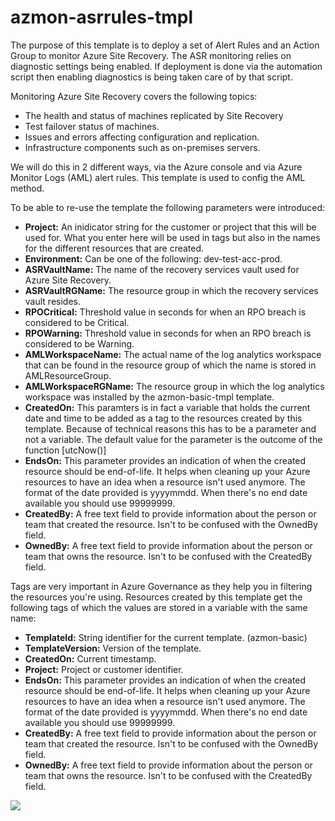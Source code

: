 # azmon-asrrules-tmpl

The purpose of this template is to deploy a set of Alert Rules and an Action Group to monitor Azure Site Recovery. The ASR monitoring relies on diagnostic settings being enabled. If deployment is done via the automation script then enabling diagnostics is being taken care of by that script. 

Monitoring Azure Site Recovery covers the following topics:
- The health and status of machines replicated by Site Recovery
- Test failover status of machines.
- Issues and errors affecting configuration and replication.
- Infrastructure components such as on-premises servers.

We will do this in 2 different ways, via the Azure console and via Azure Monitor Logs (AML) alert rules. This template is used to config the AML method.

To be able to re-use the template the following parameters were introduced:

- **Project:** An inidicator string for the customer or project that this will be used for. What you enter here will be used in tags but also in the names for the different resources that are created.
- **Environment:** Can be one of the following: dev-test-acc-prod.
- **ASRVaultName:** The name of the recovery services vault used for Azure Site Recovery.
- **ASRVaultRGName:** The resource group in which the recovery services vault resides.
- **RPOCritical:** Threshold value in seconds for when an RPO breach is considered to be Critical.
- **RPOWarning:** Threshold value in seconds for when an RPO breach is considered to be Warning.
- **AMLWorkspaceName:** The actual name of the log analytics workspace that can be found in the resource group of which the name is stored in AMLResourceGroup.
- **AMLWorkspaceRGName:** The resource group in which the log analytics workspace was installed by the azmon-basic-tmpl template.
- **CreatedOn:** This paramters is in fact a variable that holds the current date and time to be added as a tag to the resources created by this template. Because of technical reasons this has to be a parameter and not a variable. The default value for the parameter is the outcome of the function [utcNow()]
- **EndsOn:** This parameter provides an indication of when the created resource should be end-of-life. It helps when cleaning up your Azure resources to have an idea when a resource isn't used anymore. The format of the date provided is yyyymmdd. When there's no end date available you should use 99999999.
- **CreatedBy:** A free text field to provide information about the person or team that created the resource. Isn't to be confused with the OwnedBy field.
- **OwnedBy:** A free text field to provide information about the person or team that owns the resource. Isn't to be confused with the CreatedBy field.

Tags are very important in Azure Governance as they help you in filtering the resources you're using. Resources created by this template get the following tags of which the values are stored in a variable with the same name:

- **TemplateId:** String identifier for the current template. (azmon-basic)
- **TemplateVersion:** Version of the template.
- **CreatedOn:** Current timestamp.
- **Project:** Project or customer identifier.
- **EndsOn:** This parameter provides an indication of when the created resource should be end-of-life. It helps when cleaning up your Azure resources to have an idea when a resource isn't used anymore. The format of the date provided is yyyymmdd. When there's no end date available you should use 99999999.
- **CreatedBy:** A free text field to provide information about the person or team that created the resource. Isn't to be confused with the OwnedBy field.
- **OwnedBy:** A free text field to provide information about the person or team that owns the resource. Isn't to be confused with the CreatedBy field.


<a href="https://portal.azure.com/#create/Microsoft.Template/uri/https%3A%2F%2Fraw.githubusercontent.com%2Fmydur%2FARMtemplates%2Fmaster%2Fazmon-asrrules-tmpl%2F%5Fworking%2Ftemplate.json" target="_blank">
<img src="http://azuredeploy.net/deploybutton.png"/>
</a><br />
